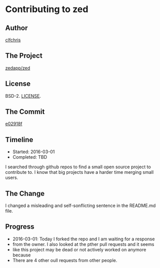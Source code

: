 # Contributing to zed

## Author

[clfchris](https://github.com/clfchris)

## The Project

[zedapp/zed](https://github.com/zedapp/zed)

## License

BSD-2. [LICENSE](https://github.com/zedapp/zed/LICENSE).

## The Commit

[e02918f](https://github.com/zedapp/zed/pull/580)

## Timeline

*   Started: 2016-03-01
*   Completed: TBD

I searched through github repos to find a small open source project to
contribute to. I know that big projects have a harder time merging small
users.

## The Change

I changed a misleading and self-sonflicting sentence in the README.md file.

## Progress

*   2016-03-01: Today I forked the repo and I am waiting for a response
*   from the owner. I also looked at the pther pull requests and it seems
*   like this project may be dead or not actively worked on anymore because
*   There are 4 other oull requests from other people.

